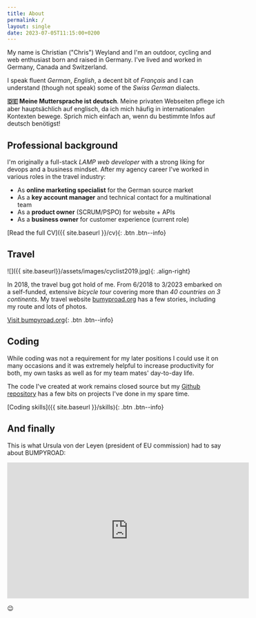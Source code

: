 ```yaml
---
title: About
permalink: /
layout: single
date: 2023-07-05T11:15:00+0200
---
```


My name is Christian ("Chris") Weyland and I'm an outdoor, cycling and web enthusiast born and raised in Germany. I've lived and worked in Germany, Canada and Switzerland.

I speak fluent _German_, _English_, a decent bit of _Français_ and I can understand (though not speak) some of the _Swiss German_ dialects.

<div class="notice notice--warning"><strong>🇩🇪 Meine Muttersprache ist deutsch</strong>. Meine privaten Webseiten pflege ich aber hauptsächlich auf englisch, da ich mich häufig in internationalen Kontexten bewege. Sprich mich einfach an, wenn du bestimmte Infos auf deutsch benötigst!</div>

## Professional background

I'm originally a full-stack _LAMP web developer_ with a strong liking for devops and a business mindset. After my agency career I've worked in various roles in the travel industry:

- As **online marketing specialist** for the German source market
- As a **key account manager** and technical contact for a multinational team 
- As a **product owner** (SCRUM/PSPO) for website + APIs
- As a **business owner** for customer experience (current role)
 
[Read the full CV]({{ site.baseurl }}/cv){: .btn .btn--info}

## Travel
![]({{ site.baseurl}}/assets/images/cyclist2019.jpg){: .align-right}

In 2018, the travel bug got hold of me. From 6/2018 to 3/2023 embarked on a self-funded, extensive _bicycle tour_ covering more than _40 countries on 3 continents_. My travel website [bumyproad.org](https://bumpyroad.org) has a few stories, including my route and lots of photos.

[Visit bumpyroad.org](https://bumpyroad.org){: .btn .btn--info}

## Coding

While coding was not a requirement for my later positions I could use it on many occasions and it was extremely helpful to increase productivity for both, my own tasks as well as for my team mates' day-to-day life.

The code I've created at work remains closed source but my [Github repository](https://github.com/chris-ca/) has a few bits on projects I've done in my spare time.

[Coding skills]({{ site.baseurl }}/skills){: .btn .btn--info}

## And finally
This is what Ursula von der Leyen (president of EU commission) had to say about BUMPYROAD:

<iframe width="560" height="315" src="https://www.youtube-nocookie.com/embed/KUBqDMLqkK0" title="YouTube video player" frameborder="0" allow="accelerometer; autoplay; clipboard-write; encrypted-media; gyroscope; picture-in-picture; web-share" allowfullscreen></iframe>

😉
